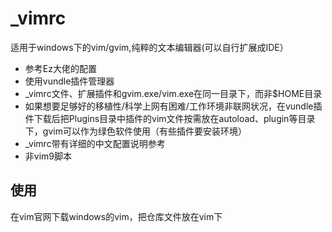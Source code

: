 # _vimrc

适用于windows下的vim/gvim,纯粹的文本编辑器(可以自行扩展成IDE）

+ 参考Ez大佬的配置
+ 使用vundle插件管理器
+ _vimrc文件、扩展插件和gvim.exe/vim.exe在同一目录下，而非$HOME目录
+ 如果想要足够好的移植性/科学上网有困难/工作环境非联网状况，在vundle插件下载后把Plugins目录中插件的vim文件按需放在autoload、plugin等目录下，gvim可以作为绿色软件使用（有些插件要安装环境）
+ _vimrc带有详细的中文配置说明参考
+ 非vim9脚本

## 使用

在vim官网下载windows的vim，把仓库文件放在vim下







